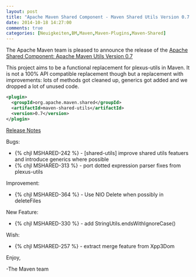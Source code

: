 ```yaml
---
layout: post
title: "Apache Maven Shared Component - Maven Shared Utils Version 0.7 Released"
date: 2014-10-18 14:27:00
comments: true
categories: [Neuigkeiten,BM,Maven,Maven-Plugins,Maven-Shared]
---
```

The Apache Maven team is pleased to announce the release of the 
[Apache Shared Component: Apache Maven Utils Version 0.7](http://maven.apache.org/shared/maven-shared-utils/)

This project aims to be a functional replacement for plexus-utils in Maven. It
is not a 100% API compatible replacement though but a replacement with
improvements: lots of methods got cleaned up, generics got added and we dropped
a lot of unused code.

``` xml
<plugin>
  <groupId>org.apache.maven.shared</groupId>
  <artifactId>maven-shared-utils</artifactId>
  <version>0.7</version>
</plugin>
```

<!-- more -->

[Release Notes](http://jira.codehaus.org/secure/ReleaseNote.jspa?version=20184&styleName=Text&projectId=11761)

Bugs:

 * {% chjl MSHARED-242 %} - \[shared-utils\] improve shared utils featuers and introduce generics where possible
 * {% chjl MSHARED-313 %} - port dotted expression parser fixes from plexus-utils

Improvement:

 * {% chjl MSHARED-364 %} - Use NIO Delete when possibly in deleteFiles

New Feature:

 * {% chjl MSHARED-330 %} - add StringUtils.endsWithIgnoreCase()

Wish:

 * {% chjl MSHARED-257 %} - extract merge feature from Xpp3Dom

Enjoy,

-The Maven team
